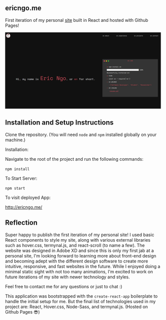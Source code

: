 ## ericngo.me

First iteration of my personal [site](http://ericngo.me) built in React and hosted with Github Pages!

![Image of Personal Site](https://github.com/ericngoo/v1/blob/master/personal_site.jpg)

## Installation and Setup Instructions

Clone the repository. (You will need `node` and `npm` installed globally on your machine.)  

Installation:

Navigate to the root of the project and run the following commands: 

`npm install`

To Start Server:

`npm start`  

To visit deployed App:

http://ericngo.me/

## Reflection

Super happy to publish the first iteration of my personal site! I used basic React components to style my site, along with various external libraries such as hover.css, termynal.js, and react-scroll (to name a few). The website was designed in Adobe XD and since this is only my first jab at a personal site, I'm looking forward to learning more about front-end design and becoming adept with the different design software to create more intuitive, responsive, and fast websites in the future. While I enjoyed doing a minimal static sight with not too many animations, I'm excited to work on future iterations of my site with newer technology and styles.

Feel free to contact me for any questions or just to chat :)

This application was bootstrapped with the `create-react-app` boilerplate to handle the initial setup for me. But the final list of technologies used in my project are: 
React, Hover.css, Node-Sass, and termynal.js. (Hosted on Github Pages 😎)
